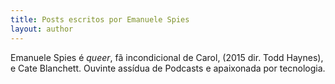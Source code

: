 ```yaml
---
title: Posts escritos por Emanuele Spies
layout: author
---
```


Emanuele Spies é _queer_, fã incondicional de Carol, (2015 dir. Todd Haynes), e Cate Blanchett. Ouvinte assídua de Podcasts e apaixonada por tecnologia.
